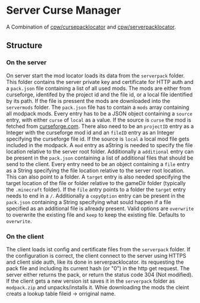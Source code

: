 # Server Curse Manager
A Combination of [cpw/cursepacklocator](https://github.com/cpw/cursepacklocator) and [cpw/serverpacklocator](https://github.com/cpw/serverpacklocator/).

## Structure
### On the server
On server start the mod locator loads its data from the `serverpack` folder. This folder contains the server private key and certificate for HTTP auth and a `pack.json` file containing a list of all used mods. The mods are either from curseforge, identifed by the project id and the file id, or a local file identified by its path.
If the file is pressent the mods are downloaded into the `servermods` folder.
The `pack.json` file has to contain a `mods` array containing all modpack mods. Every entry has to be a JSON object containing a `source` entry, with either `curse` of `local` as a value.
If the source is `curse` the mod is fetched from [curseforge.com](https://www.curseforge.com/). There also need to be an `projectID` entry as a Integer with the curseforge mod id and an `fileID` entry as an Integer specifying the curseforge file id.
If the source is `local` a local mod file gets included in the modpack. A `mod` entry as aString is needed to specify the file location relative to the server root folder.
Additionally a `additional` entry can be present in the `pack.json` containing a list of additional files that should be send to the client. Every entry need to be an object containing a `file` entry as a String specifying the file location relative to the server root location. This can also point to a folder. A `target` entry is also needed specifying the target location of the file or folder relative to the gameDir folder (typically the `.minecraft` folder). If the `file` antry points to a folder the `target` entry needs to end in a `/`.
Additionally a `copyOption` entry can be present in the `pack.json` containing a String specifying what sould happen if a file specified as an additional file is allready present. Valid options are `overwrite` to overwrite the existing file and `keep` to keep the existing file. Defaults to `overwrite`.

### On the client
The client loads ist config and certificate files from the `serverpack` folder. If the configuration is correct, the client connect to the server using HTTPS and client side auth, like its done in serverpacklocator. 
its requesting the pack file and including its current hash (or "0") in the http get request. The server either returns the pack, or return the status code 304 (Not modified).
If the client gets a new version ist saves it in the `serverpack` folder as `modpack.zip` and unpacks/installs it.
Whie downloading the mods the cleint creats a lookup table fileid -> orriginal name.